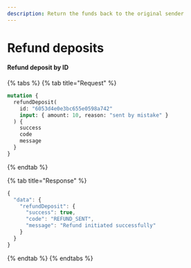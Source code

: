 ```yaml
---
description: Return the funds back to the original sender
---
```


# Refund deposits

#### Refund deposit by ID

{% tabs %}
{% tab title="Request" %}
```graphql
mutation {
  refundDeposit(
    id: "6053d4e0e3bc655e0598a742"
    input: { amount: 10, reason: "sent by mistake" }
  ) {
    success
    code
    message
  }
}
```
{% endtab %}

{% tab title="Response" %}
```javascript
{
  "data": {
    "refundDeposit": {
      "success": true,
      "code": "REFUND_SENT",
      "message": "Refund initiated successfully"
    }
  }
}
```
{% endtab %}
{% endtabs %}
